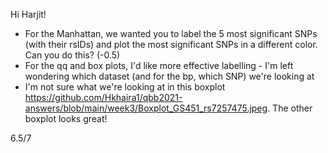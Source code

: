Hi Harjit! 
- For the Manhattan, we wanted you to label the 5 most significant SNPs (with their rsIDs) and plot the most significant SNPs in a different color. Can you do this? (-0.5)
- For the qq and box plots, I'd like more effective labelling - I'm left wondering which dataset (and for the bp, which SNP) we're looking at 
- I'm not sure what we're looking at in this boxplot https://github.com/Hkhaira1/qbb2021-answers/blob/main/week3/Boxplot_GS451_rs7257475.jpeg. The other boxplot looks great! 

6.5/7
